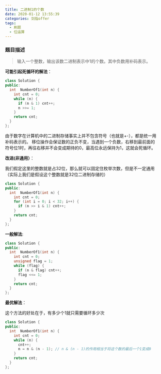```yaml
---
title: 二进制1的个数
date: 2020-01-12 13:55:39
categories: 剑指offer
tags: 
  - 刷题
  - 位运算
---
```


### 题目描述

> 输入一个整数，输出该数二进制表示中1的个数。其中负数用补码表示。

<!--more-->

**可能引起死循环的解法**：

```C++
class Solution {
public:
  int  NumberOf1(int n) {
    int cnt = 0;
    while (n) {
      if (n & 1) cnt++;
      n >>= 1;
    }
    return cnt;
  }
};
```
由于数字在计算机中的二进制存储事实上并不包含符号（也就是+-），都是统一用补码表示的。
移位操作会保证数的正负不变，当遇到一个负数，右移到最前面的符号位1时，再往右移并不会变成期待的0，最高位永远保持为1，这就会死循环。


**改进(非通用）**：

我们假定这里的整数就是占32位，那么就可以固定住枚举次数，但是不一定通用（实际上我们是假设这个整数就是32位二进制存储的）

```C++
class Solution {
public:
  int  NumberOf1(int n) {
    int cnt = 0;
    for (int i = 0; i < 32; i++) {
      if (n >> i & 1) cnt++;
    }
    return cnt;
  }
};
```

**一般解法**:


```C++
class Solution {
public:
  int  NumberOf1(int n) {
    int cnt = 0;
    unsigned flag = 1;
    while (flag) {
      if (n & flag) cnt++;
      flag <<= 1;
    }
    return cnt;
  }
};
```
**最优解法**：

这个方法的好处在于，有多少个1就只需要循环多少次

```C++
class Solution {
public:
  int  NumberOf1(int n) {
    int cnt = 0;
    while (n) {
      cnt++;
      n = n & (n - 1); // n & (n - 1)的作用相当于将这个数的最后一个1变成0
    }
    return cnt;
  }
};
```